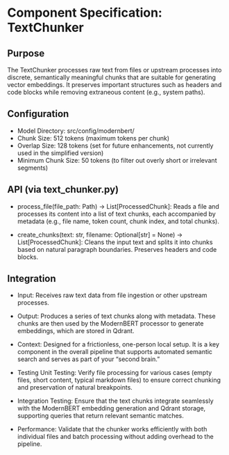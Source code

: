 # Component Specification: TextChunker

## Purpose
The TextChunker processes raw text from files or upstream processes into discrete, semantically meaningful chunks that are suitable for generating vector embeddings. It preserves important structures such as headers and code blocks while removing extraneous content (e.g., system paths).

## Configuration
- Model Directory: src/config/modernbert/
- Chunk Size: 512 tokens (maximum tokens per chunk)
- Overlap Size: 128 tokens (set for future enhancements, not currently used in the simplified version)
- Minimum Chunk Size: 50 tokens (to filter out overly short or irrelevant segments)

## API (via text_chunker.py)
- process_file(file_path: Path) -> List[ProcessedChunk]:
Reads a file and processes its content into a list of text chunks, each accompanied by metadata (e.g., file name, token count, chunk index, and total chunks).

- create_chunks(text: str, filename: Optional[str] = None) -> List[ProcessedChunk]:
Cleans the input text and splits it into chunks based on natural paragraph boundaries. Preserves headers and code blocks.

## Integration
- Input:
Receives raw text data from file ingestion or other upstream processes.

- Output:
Produces a series of text chunks along with metadata. These chunks are then used by the ModernBERT processor to generate embeddings, which are stored in Qdrant.

- Context:
Designed for a frictionless, one-person local setup. It is a key component in the overall pipeline that supports automated semantic search and serves as part of your “second brain.”

- Testing
Unit Testing:
Verify file processing for various cases (empty files, short content, typical markdown files) to ensure correct chunking and preservation of natural breakpoints.

- Integration Testing:
Ensure that the text chunks integrate seamlessly with the ModernBERT embedding generation and Qdrant storage, supporting queries that return relevant semantic matches.

- Performance:
Validate that the chunker works efficiently with both individual files and batch processing without adding overhead to the pipeline.